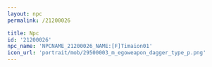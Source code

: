 ```yaml
---
layout: npc
permalink: /21200026

title: Npc
id: '21200026'
npc_name: 'NPCNAME_21200026_NAME:[F]Timaion01'
icon_url: 'portrait/mob/29500003_m_egoweapon_dagger_type_p.png'
---
```

